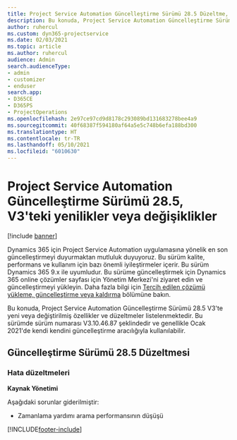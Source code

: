 ```yaml
---
title: Project Service Automation Güncelleştirme Sürümü 28.5 Düzeltme, V3'teki yenilikler veya değişiklikler
description: Bu konuda, Project Service Automation Güncelleştirme Sürümü 28.5 Düzeltme, V3'te yeni veya değiştirilmiş özellikler ve düzeltmeler listelenmektedir.
author: ruhercul
ms.custom: dyn365-projectservice
ms.date: 02/03/2021
ms.topic: article
ms.author: ruhercul
audience: Admin
search.audienceType:
- admin
- customizer
- enduser
search.app:
- D365CE
- D365PS
- ProjectOperations
ms.openlocfilehash: 2e97ce97cd9d8178c293089bd131683278bee4a9
ms.sourcegitcommit: 40f68387f594180af64a5e5c748b6efa188bd300
ms.translationtype: HT
ms.contentlocale: tr-TR
ms.lasthandoff: 05/10/2021
ms.locfileid: "6010630"
---
```

# <a name="whats-new-or-changed-in-project-service-automation-update-release-285-v3"></a>Project Service Automation Güncelleştirme Sürümü 28.5, V3'teki yenilikler veya değişiklikler

[!include [banner](../includes/psa-now-project-operations.md)]

Dynamics 365 için Project Service Automation uygulamasına yönelik en son güncelleştirmeyi duyurmaktan mutluluk duyuyoruz. Bu sürüm kalite, performans ve kullanım için bazı önemli iyileştirmeler içerir. Bu sürüm Dynamics 365 9.x ile uyumludur. Bu sürüme güncelleştirmek için Dynamics 365 online çözümler sayfası için Yönetim Merkezi'ni ziyaret edin ve güncelleştirmeyi yükleyin. Daha fazla bilgi için [Tercih edilen çözümü yükleme, güncelleştirme veya kaldırma](/power-platform/admin/install-remove-preferred-solution) bölümüne bakın.

Bu konuda, Project Service Automation Güncelleştirme Sürümü 28.5 V3'te yeni veya değiştirilmiş özellikler ve düzeltmeler listelenmektedir. Bu sürümde sürüm numarası V3.10.46.87 şeklindedir ve genellikle Ocak 2021'de kendi kendini güncelleştirme aracılığıyla kullanılabilir.

## <a name="update-release-285-hotfix"></a>Güncelleştirme Sürümü 28.5 Düzeltmesi

### <a name="bug-fixes"></a>Hata düzeltmeleri

**Kaynak Yönetimi**

Aşağıdaki sorunlar giderilmiştir:

- Zamanlama yardımı arama performansının düşüşü



[!INCLUDE[footer-include](../includes/footer-banner.md)]